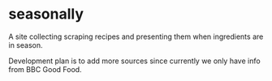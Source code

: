 # seasonally
A site collecting scraping recipes and presenting them when ingredients are in season.

Development plan is to add more sources since currently we only have info from BBC Good Food.
